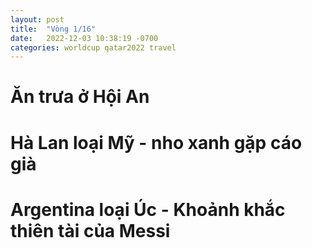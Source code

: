 ```yaml
---
layout: post
title:  "Vòng 1/16"
date:   2022-12-03 10:38:19 -0700
categories: worldcup qatar2022 travel
---
```


# Ăn trưa ở Hội An

# Hà Lan loại Mỹ - nho xanh gặp cáo già

# Argentina loại Úc - Khoảnh khắc thiên tài của Messi


